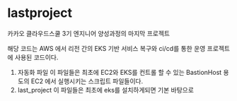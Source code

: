 # lastproject
카카오 클라우드스쿨 3기 엔지니어 양성과정의 마지막 프로젝트

해당 코드는 
AWS 에서 리전 간의 EKS 기반 서비스 복구와 ci/cd를 통한 운영
프로젝트에 사용된 코드이다.

1. 자동화 파일
   이 파일들은 최초에 EC2와 EKS를 컨트롤 할 수 있는 BastionHost 용도의 EC2 에서 실행시키는 스크립트 파일들이다.
2. last_project
   이 파일들은 최초에 eks를 설치하게되면 기본 바탕으로 
